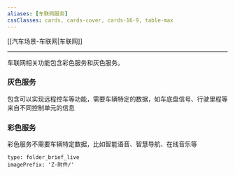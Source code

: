 ```yaml
---
aliases: [车联网服务]
cssClasses: cards, cards-cover, cards-16-9, table-max
---
```

[[汽车场景-车联网|车联网]]

---
车联网相关功能包含彩色服务和灰色服务。

### 灰色服务

包含可以实现远程控车等功能，需要车辆特定的数据，如车底盘信号、行驶里程等来自不同控制单元的信息

### 彩色服务

彩色服务不需要车辆特定数据，比如智能语音、智慧导航、在线音乐等

```ccard
type: folder_brief_live
imagePrefix: 'Z-附件/'
```